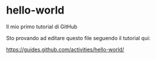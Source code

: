 # hello-world
Il mio primo tutorial di GitHub

Sto provando ad editare questo file seguendo il tutorial qui:

https://guides.github.com/activities/hello-world/

